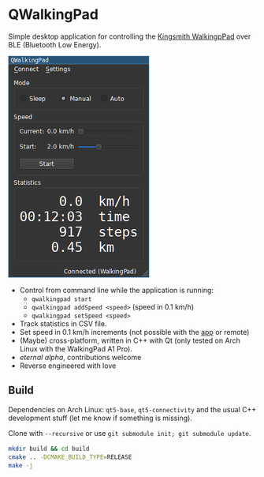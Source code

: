 # QWalkingPad

Simple desktop application for controlling the [Kingsmith WalkingpPad](https://walkingpad.com) over BLE (Bluetooth Low Energy).

![](screenshot.png)


- Control from command line while the application is running:
  - `qwalkingpad start`
  - `qwalkingpad addSpeed <speed>` (speed in 0.1 km/h)
  - `qwalkingpad setSpeed <speed>`
- Track statistics in CSV file.
- Set speed in 0.1 km/h increments (not possible with the [app](https://play.google.com/store/apps/details?id=com.walkingpad.app) or remote)
- (Maybe) cross-platform, written in C++ with Qt (only tested on Arch Linux with the WalkingPad A1 Pro).
- *eternal alpha*, contributions welcome
- Reverse engineered with love

## Build

Dependencies on Arch Linux: `qt5-base`, `qt5-connectivity` and the usual C++ development stuff (let me know if something is missing).

Clone with `--recursive` or use `git submodule init; git submodule update`.

```sh
mkdir build && cd build
cmake .. -DCMAKE_BUILD_TYPE=RELEASE
make -j
```